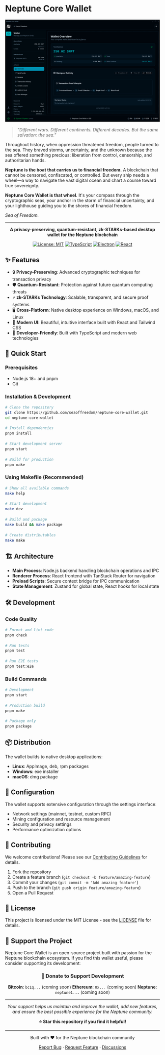 # Neptune Core Wallet

<div align="center">
  <img src="public/assets/logos/neptune-core-wallet.png" alt="Neptune Core Wallet Interface" style="max-width: 100%; height: auto;">
</div>

> _"Different wars. Different continents. Different decades. But the same salvation: the sea."_

Throughout history, when oppression threatened freedom, people turned to the sea. They braved storms, uncertainty, and the unknown because the sea offered something precious: liberation from control, censorship, and authoritarian hands.

**Neptune is the boat that carries us to financial freedom.** A blockchain that cannot be censored, confiscated, or controlled. But every ship needs a wheel—a way to navigate the vast digital ocean and chart a course toward true sovereignty.

**Neptune Core Wallet is that wheel.** It's your compass through the cryptographic seas, your anchor in the storm of financial uncertainty, and your lighthouse guiding you to the shores of financial freedom.

_Sea of Freedom._

---

<div align="center">

**A privacy-preserving, quantum-resistant, zk-STARKs-based desktop wallet for the Neptune blockchain**

[![License: MIT](https://img.shields.io/badge/License-MIT-yellow.svg)](https://opensource.org/licenses/MIT)
[![TypeScript](https://img.shields.io/badge/TypeScript-007ACC?logo=typescript&logoColor=white)](https://www.typescriptlang.org/)
[![Electron](https://img.shields.io/badge/Electron-191970?logo=electron&logoColor=white)](https://www.electronjs.org/)
[![React](https://img.shields.io/badge/React-20232A?logo=react&logoColor=61DAFB)](https://reactjs.org/)

</div>

## ✨ Features

- 🔒 **Privacy-Preserving**: Advanced cryptographic techniques for transaction privacy
- 🛡️ **Quantum-Resistant**: Protection against future quantum computing threats
- ⚡ **zk-STARKs Technology**: Scalable, transparent, and secure proof systems
- 🖥️ **Cross-Platform**: Native desktop experience on Windows, macOS, and Linux
- 🎨 **Modern UI**: Beautiful, intuitive interface built with React and Tailwind CSS
- 🔧 **Developer-Friendly**: Built with TypeScript and modern web technologies

## 🚀 Quick Start

### Prerequisites

- Node.js 18+ and pnpm
- Git

### Installation & Development

```bash
# Clone the repository
git clone https://github.com/seaoffreedom/neptune-core-wallet.git
cd neptune-core-wallet

# Install dependencies
pnpm install

# Start development server
pnpm start

# Build for production
pnpm make
```

### Using Makefile (Recommended)

```bash
# Show all available commands
make help

# Start development
make dev

# Build and package
make build && make package

# Create distributables
make make
```

## 🏗️ Architecture

- **Main Process**: Node.js backend handling blockchain operations and IPC
- **Renderer Process**: React frontend with TanStack Router for navigation
- **Preload Scripts**: Secure context bridge for IPC communication
- **State Management**: Zustand for global state, React hooks for local state

## 🛠️ Development

### Code Quality

```bash
# Format and lint code
pnpm check

# Run tests
pnpm test

# Run E2E tests
pnpm test:e2e
```

### Build Commands

```bash
# Development
pnpm start

# Production build
pnpm make

# Package only
pnpm package
```

## 📦 Distribution

The wallet builds to native desktop applications:

- **Linux**: AppImage, deb, rpm packages
- **Windows**: exe installer
- **macOS**: dmg package

## 🔧 Configuration

The wallet supports extensive configuration through the settings interface:

- Network settings (mainnet, testnet, custom RPC)
- Mining configuration and resource management
- Security and privacy settings
- Performance optimization options

## 🤝 Contributing

We welcome contributions! Please see our [Contributing Guidelines](CONTRIBUTING.md) for details.

1. Fork the repository
2. Create a feature branch (`git checkout -b feature/amazing-feature`)
3. Commit your changes (`git commit -m 'Add amazing feature'`)
4. Push to the branch (`git push origin feature/amazing-feature`)
5. Open a Pull Request

## 📄 License

This project is licensed under the MIT License - see the [LICENSE](LICENSE) file for details.

## 🙏 Support the Project

Neptune Core Wallet is an open-source project built with passion for the Neptune blockchain ecosystem. If you find this wallet useful, please consider supporting its development:

<div align="center">

### 💝 Donate to Support Development

**Bitcoin**: `bc1q...` (coming soon)
**Ethereum**: `0x...` (coming soon)
**Neptune**: `neptune1...` (coming soon)

---

_Your support helps us maintain and improve the wallet, add new features, and ensure the best possible experience for the Neptune community._

**⭐ Star this repository if you find it helpful!**

</div>

---

<div align="center">
  <p>Built with ❤️ for the Neptune blockchain community</p>
  <p>
    <a href="https://github.com/seaoffreedom/neptune-core-wallet/issues">Report Bug</a>
    ·
    <a href="https://github.com/seaoffreedom/neptune-core-wallet/issues">Request Feature</a>
    ·
    <a href="https://github.com/seaoffreedom/neptune-core-wallet/discussions">Discussions</a>
  </p>
</div>
